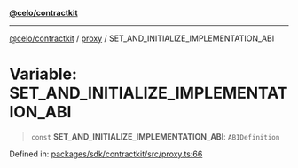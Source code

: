 [**@celo/contractkit**](../../README.md)

***

[@celo/contractkit](../../modules.md) / [proxy](../README.md) / SET\_AND\_INITIALIZE\_IMPLEMENTATION\_ABI

# Variable: SET\_AND\_INITIALIZE\_IMPLEMENTATION\_ABI

> `const` **SET\_AND\_INITIALIZE\_IMPLEMENTATION\_ABI**: `ABIDefinition`

Defined in: [packages/sdk/contractkit/src/proxy.ts:66](https://github.com/celo-org/developer-tooling/blob/master/packages/sdk/contractkit/src/proxy.ts#L66)
